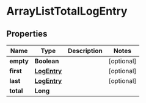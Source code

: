 

# ArrayListTotalLogEntry


## Properties

| Name | Type | Description | Notes |
|------------ | ------------- | ------------- | -------------|
|**empty** | **Boolean** |  |  [optional] |
|**first** | [**LogEntry**](LogEntry.md) |  |  [optional] |
|**last** | [**LogEntry**](LogEntry.md) |  |  [optional] |
|**total** | **Long** |  |  |



